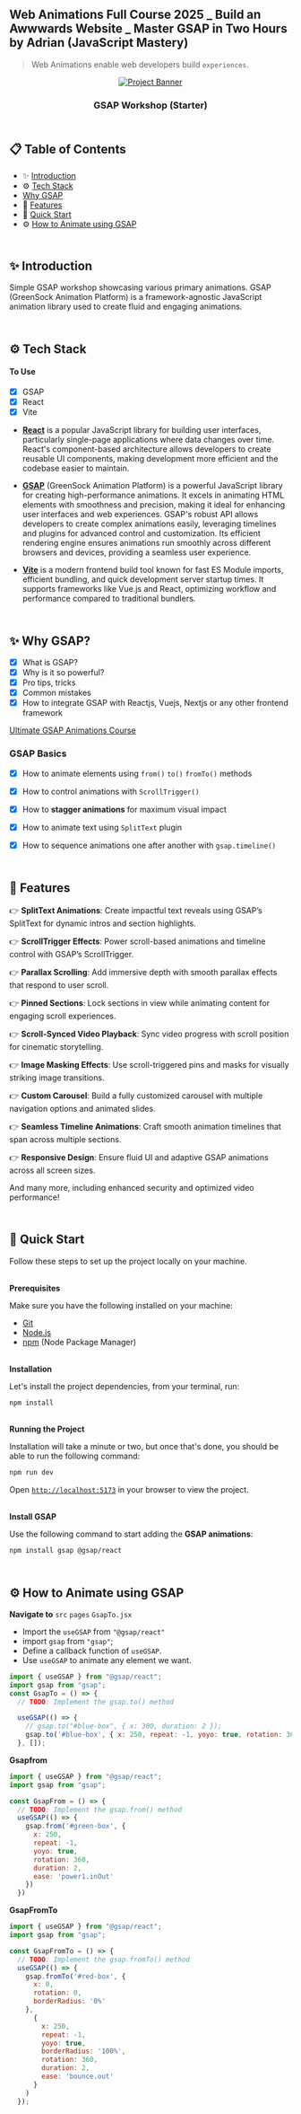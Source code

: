 ## Web Animations Full Course 2025 _ Build an Awwwards Website _ Master GSAP in Two Hours by Adrian (JavaScript Mastery)

> Web Animations enable web developers build `experiences`.

<div align="center">
    <a href="https://gsap-crash-course.vercel.app" target="_blank">
      <img src="public/preview.png" alt="Project Banner">
    </a>
  <h3 align="center">GSAP Workshop (Starter)</h3>
</div>

##  <br /> 📋 <a name="table">Table of Contents</a>

- ✨ [Introduction](#introduction)
- ⚙️ [Tech Stack](#tech-stack)
-    [Why GSAP](#why-gsap)
- 🔋  [Features](#features)
- 🚀 [Quick Start](#quick-start)
- ⚙️ [How to Animate using GSAP](#animate-using-gsap)

##  <br /> <a name="introduction">✨ Introduction</a>

Simple GSAP workshop showcasing various primary animations. GSAP (GreenSock Animation Platform) is a framework-agnostic JavaScript animation library used to create fluid and engaging animations.


##  <br /> <a name="tech-stack">⚙️ Tech Stack</a>

#### To Use
- [x] GSAP
- [x] React
- [x] Vite

- [**React**](https://react.dev/reference/react) is a popular JavaScript library for building user interfaces, particularly single-page applications where data changes over time. React's component-based architecture allows developers to create reusable UI components, making development more efficient and the codebase easier to maintain. 

- [**GSAP**](https://gsap.com/resources/) (GreenSock Animation Platform) is a powerful JavaScript library for creating high-performance animations. It excels in animating HTML elements with smoothness and precision, making it ideal for enhancing user interfaces and web experiences. GSAP's robust API allows developers to create complex animations easily, leveraging timelines and plugins for advanced control and customization. Its efficient rendering engine ensures animations run smoothly across different browsers and devices, providing a seamless user experience.

- [**Vite**](https://vitejs.dev/guide/) is a modern frontend build tool known for fast ES Module imports, efficient bundling, and quick development server startup times. It supports frameworks like Vue.js and React, optimizing workflow and performance compared to traditional bundlers.


## <br /> <a name="why-gsap">✨ Why GSAP?</a>
- [x] What is GSAP?
- [x] Why is it so powerful?
- [x] Pro tips, tricks
- [x] Common mistakes
- [x] How to integrate GSAP with Reactjs, Vuejs, Nextjs or any other frontend framework

[Ultimate GSAP Animations Course](https://www.jsmastery.pro)


### GSAP Basics
- [x] How to animate elements using `from()` `to()` `fromTo()` methods
- [x] How to control animations with `ScrollTrigger() `
- [x] How to **stagger animations** for maximum visual impact
- [x] How to animate text using `SplitText` plugin
- [x] How to sequence animations one after another with `gsap.timeline()`


## <br /> <a name="features">🔋 Features</a>
👉 **SplitText Animations**: Create impactful text reveals using GSAP’s SplitText for dynamic intros and section highlights.

👉 **ScrollTrigger Effects**: Power scroll-based animations and timeline control with GSAP’s ScrollTrigger.

👉 **Parallax Scrolling**: Add immersive depth with smooth parallax effects that respond to user scroll.

👉 **Pinned Sections**: Lock sections in view while animating content for engaging scroll experiences.

👉 **Scroll-Synced Video Playback**: Sync video progress with scroll position for cinematic storytelling.

👉 **Image Masking Effects**: Use scroll-triggered pins and masks for visually striking image transitions.

👉 **Custom Carousel**: Build a fully customized carousel with multiple navigation options and animated slides.

👉 **Seamless Timeline Animations**: Craft smooth animation timelines that span across multiple sections.

👉 **Responsive Design**: Ensure fluid UI and adaptive GSAP animations across all screen sizes.

And many more, including enhanced security and optimized video performance!


## <br /> <a name="quick-start">🚀 Quick Start</a>


Follow these steps to set up the project locally on your machine.


<br/>**Prerequisites**


Make sure you have the following installed on your machine:


- [Git](https://git-scm.com/)
- [Node.js](https://nodejs.org/en)
- [npm](https://www.npmjs.com/) (Node Package Manager)

<br/>**Installation**

Let's install the project dependencies, from your terminal, run:

```bash
npm install
```

<br/>**Running the Project**

Installation will take a minute or two, but once that's done, you should be able to run the following command:

```bash
npm run dev
```

Open [`http://localhost:5173`](http://localhost:5173) in your browser to view the project.


<br/>**Install GSAP**

Use the following command to start adding the **GSAP animations**:

```bash
npm install gsap @gsap/react
```

##  <br /> <a name="animate-using-gsap">⚙️ How to Animate using GSAP</a>

**Navigate to** `src` `pages` `GsapTo.jsx`

- Import the `useGSAP` from `"@gsap/react"`
- import `gsap` from `"gsap"`;
- Define a callback function of `useGSAP`.
- Use `useGSAP` to animate any element we want.

```jsx
import { useGSAP } from "@gsap/react";
import gsap from "gsap";
const GsapTo = () => {
  // TODO: Implement the gsap.to() method

  useGSAP(() => {
    // gsap.to("#blue-box", { x: 300, duration: 2 });
    gsap.to('#blue-box', { x: 250, repeat: -1, yoyo: true, rotation: 360, duration: 2, ease: 'elastic' });
  }, []);

```


**Gsapfrom**

```jsx
import { useGSAP } from "@gsap/react";
import gsap from "gsap";

const GsapFrom = () => {
  // TODO: Implement the gsap.from() method
  useGSAP(() => {
    gsap.from('#green-box', {
      x: 250,
      repeat: -1,
      yoyo: true,
      rotation: 360,
      duration: 2,
      ease: 'power1.inOut'
    })
  })
```

**GsapFromTo**

```jsx
import { useGSAP } from "@gsap/react";
import gsap from "gsap";

const GsapFromTo = () => {
  // TODO: Implement the gsap.fromTo() method
  useGSAP(() => {
    gsap.fromTo('#red-box', {
      x: 0,
      rotation: 0,
      borderRadius: '0%'
    },
      {
        x: 250,
        repeat: -1,
        yoyo: true,
        borderRadius: '100%',
        rotation: 360,
        duration: 2,
        ease: 'bounce.out'
      }
    )
  });
```



